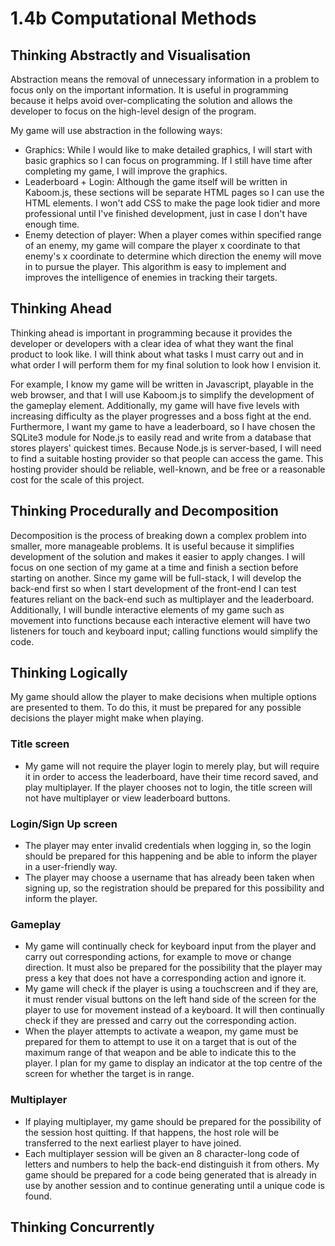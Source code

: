 # 1.4b Computational Methods

## Thinking Abstractly and Visualisation

Abstraction means the removal of unnecessary information in a problem to focus only on the important information. It is useful in programming because it helps avoid over-complicating the solution and allows the developer to focus on the high-level design of the program.

My game will use abstraction in the following ways:

* Graphics: While I would like to make detailed graphics, I will start with basic graphics so I can focus on programming. If I still have time after completing my game, I will improve the graphics.
* Leaderboard + Login: Although the game itself will be written in Kaboom.js, these sections will be separate HTML pages so I can use the HTML elements. I won't add CSS to make the page look tidier and more professional until I've finished development, just in case I don't have enough time.
* Enemy detection of player: When a player comes within specified range of an enemy, my game will compare the player x coordinate to that enemy's x coordinate to determine which direction the enemy will move in to pursue the player. This algorithm is easy to implement and improves the intelligence of enemies in tracking their targets.

## Thinking Ahead

Thinking ahead is important in programming because it provides the developer or developers with a clear idea of what they want the final product to look like. I will think about what tasks I must carry out and in what order I will perform them for my final solution to look how I envision it.&#x20;

For example, I know my game will be written in Javascript, playable in the web browser, and that I will use Kaboom.js to simplify the development of the gameplay element. Additionally, my game will have five levels with increasing difficulty as the player progresses and a boss fight at the end. Furthermore, I want my game to have a leaderboard, so I have chosen the SQLite3 module for Node.js to easily read and write from a database that stores players' quickest times. Because Node.js is server-based, I will need to find a suitable hosting provider so that people can access the game. This hosting provider should be reliable, well-known, and be free or a reasonable cost for the scale of this project.

## Thinking Procedurally and Decomposition

Decomposition is the process of breaking down a complex problem into smaller, more manageable problems. It is useful because it simplifies development of the solution and makes it easier to apply changes. I will focus on one section of my game at a time and finish a section before starting on another. Since my game will be full-stack, I will develop the back-end first so when I start development of the front-end I can test features reliant on the back-end such as multiplayer and the leaderboard. Additionally, I will bundle interactive elements of my game such as movement into functions because each interactive element will have two listeners for touch and keyboard input; calling functions would simplify the code.

## Thinking Logically

My game should allow the player to make decisions when multiple options are presented to them. To do this, it must be prepared for any possible decisions the player might make when playing.

### Title screen

* My game will not require the player login to merely play, but will require it in order to access the leaderboard, have their time record saved, and play multiplayer. If the player chooses not to login, the title screen will not have multiplayer or view leaderboard buttons.

### Login/Sign Up screen

* The player may enter invalid credentials when logging in, so the login should be prepared for this happening and be able to inform the player in a user-friendly way.
* The player may choose a username that has already been taken when signing up, so the registration should be prepared for this possibility and inform the player.&#x20;

### Gameplay

* My game will continually check for keyboard input from the player and carry out corresponding actions, for example to move or change direction. It must also be prepared for the possibility that the player may press a key that does not have a corresponding action and ignore it.
* My game will check if the player is using a touchscreen and if they are, it must render visual buttons on the left hand side of the screen for the player to use for movement instead of a keyboard. It will then continually check if they are pressed and carry out the corresponding action.
* When the player attempts to activate a weapon, my game must be prepared for them to attempt to use it on a target that is out of the maximum range of that weapon and be able to indicate this to the player. I plan for my game to display an indicator at the top centre of the screen for whether the target is in range.

### Multiplayer

* If playing multiplayer, my game should be prepared for the possibility of the session host quitting. If that happens, the host role will be transferred to the next earliest player to have joined.
* Each multiplayer session will be given an 8 character-long code of letters and numbers to help the back-end distinguish it from others. My game should be prepared for a code being generated that is already in use by another session and to continue generating until a unique code is found.

## Thinking Concurrently

